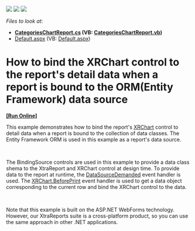 <!-- default badges list -->
![](https://img.shields.io/endpoint?url=https://codecentral.devexpress.com/api/v1/VersionRange/128598751/13.2.7%2B)
[![](https://img.shields.io/badge/Open_in_DevExpress_Support_Center-FF7200?style=flat-square&logo=DevExpress&logoColor=white)](https://supportcenter.devexpress.com/ticket/details/E5153)
[![](https://img.shields.io/badge/📖_How_to_use_DevExpress_Examples-e9f6fc?style=flat-square)](https://docs.devexpress.com/GeneralInformation/403183)
<!-- default badges end -->
<!-- default file list -->
*Files to look at*:

* **[CategoriesChartReport.cs](./CS/E5153/CategoriesChartReport.cs) (VB: [CategoriesChartReport.vb](./VB/E5153/CategoriesChartReport.vb))**
* [Default.aspx](./CS/E5153/Default.aspx) (VB: [Default.aspx](./VB/E5153/Default.aspx))
<!-- default file list end -->
# How to bind the XRChart control to the report's detail data when a report is bound to the ORM(Entity Framework) data source 
<!-- run online -->
**[[Run Online]](https://codecentral.devexpress.com/e5153/)**
<!-- run online end -->


<p>This example demonstrates how to bind the report's <a href="https://documentation.devexpress.com/#XtraReports/clsDevExpressXtraReportsUIXRCharttopic"><u>XRChart</u></a> control to detail data when a report is bound to the collection of data classes. The Entity Framework ORM is used in this example as a report's data source.</p><br />
<p>The BindingSource controls are used in this example to provide a data class shema to the XtraReport and XRChart control at design time. To provide data to the report at runtime, the <a href="https://documentation.devexpress.com/#XtraReports/DevExpressXtraReportsUIXtraReportBase_DataSourceDemandedtopic"><u>DataSourceDemanded</u></a> event handler is used. The <a href="https://documentation.devexpress.com/#XtraReports/DevExpressXtraReportsUIXRControl_BeforePrinttopic"><u>XRChart.BeforePrint</u></a> event handler is used to get a data object corresponding to the current row and bind the XRChart control to the data.</p><br />
<p>Note that this example is built on the ASP.NET WebForms technology. However, our XtraReports suite is a cross-platform product, so you can use the same approach in other .NET applications.</p>

<br/>



